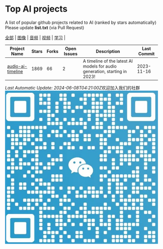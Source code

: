# Top AI projects
A list of popular github projects related to AI (ranked by stars automatically)
Please update **list.txt** (via Pull Request)

<a href="./README.md">全部</a> |   <a href="./READMEpicture.md">图像</a> |   <a href="./READMEaudio.md">音频</a> | <a href="./READMEvideo.md">视频</a> | <a href="./READMElearn.md">学习</a> | 

| Project Name | Stars | Forks | Open Issues | Description | Last Commit |
| ------------ | ----- | ----- | ----------- | ----------- | ----------- |
| [audio-ai-timeline](https://github.com/archinetai/audio-ai-timeline) | 1869 | 66 | 2 | A timeline of the latest AI models for audio generation, starting in 2023! | 2023-11-16 |

*Last Automatic Update: 2024-06-08T04:21:00Z*欢迎加入我们的社群 ![](https://raw.githubusercontent.com/mouuii/picture/master/weichat.jpg) 